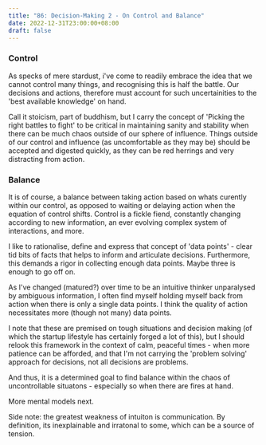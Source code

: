 ```yaml
---
title: "86: Decision-Making 2 - On Control and Balance"
date: 2022-12-31T23:00:00+08:00
draft: false
---
```

### Control
As specks of mere stardust, i've come to readily embrace the idea that we cannot control many things, and recognising this is half the battle. Our decisions and actions, therefore must account for such uncertainities to the 'best available knowledge' on hand.

Call it stoicism, part of buddhism, but I carry the concept of 'Picking the right battles to fight' to be critical in maintaining sanity and stability when there can be much chaos outside of our sphere of influence. Things outside of our control and influence (as uncomfortable as they may be) should be accepted and digested quickly, as they can be red herrings and very distracting from action.

### Balance

It is of course, a balance between taking action based on whats curently within our control, as opposed to waiting or delaying action when the equation of control shifts. Control is a fickle fiend, constantly changing according to new information, an ever evolving complex system of interactions, and more.

I like to rationalise, define and express that concept of 'data points' - clear tid bits of facts that helps to inform and articulate decisions. Furthermore, this demands a rigor in collecting enough data points. Maybe three is enough to go off on.

As I've changed (matured?) over time to be an intuitive thinker unparalysed by ambiguous information, I often find myself holding myself back from action when there is only a single data points. I think the quality of action necessitates more (though not many) data points. 

I note that these are premised on tough situations and decision making (of which the startup lifestyle has certainly forged a lot of this), but I should relook this framework in the context of calm, peaceful times - when more patience can be afforded, and that I'm not carrying the 'problem solving' approach for decisions, not all decisions are problems.

And thus, it is a determined goal to find balance within the chaos of uncontrollable situatons - especially so when there are fires at hand. 

More mental models next.


Side note:  the greatest weakness of intuiton is communication. By definition, its inexplainable and irratonal to some, which can be a source of tension.

